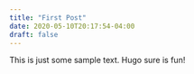 ```yaml
---
title: "First Post"
date: 2020-05-10T20:17:54-04:00
draft: false
---
```


This is just some sample text. Hugo sure is fun!
